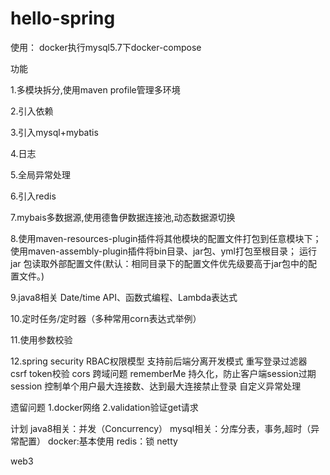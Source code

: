 # hello-spring

使用：
docker执行mysql5.7下docker-compose

功能

1.多模块拆分,使用maven profile管理多环境

2.引入依赖

3.引入mysql+mybatis

4.日志

5.全局异常处理

6.引入redis

7.mybais多数据源,使用德鲁伊数据连接池,动态数据源切换

8.使用maven-resources-plugin插件将其他模块的配置文件打包到任意模块下；
使用maven-assembly-plugin插件将bin目录、jar包、yml打包至根目录；
运行 jar 包读取外部配置文件(默认：相同目录下的配置文件优先级要高于jar包中的配置文件。)

9.java8相关 Date/time API、函数式编程、Lambda表达式

10.定时任务/定时器（多种常用corn表达式举例）

11.使用参数校验

12.spring security 
RBAC权限模型
支持前后端分离开发模式
重写登录过滤器
csrf token校验
cors 跨域问题
rememberMe 持久化，防止客户端session过期
session  控制单个用户最大连接数、达到最大连接禁止登录
自定义异常处理

遗留问题
1.docker网络
2.validation验证get请求

计划
java8相关：并发（Concurrency）
mysql相关：分库分表，事务,超时（异常配置）
docker:基本使用
redis：锁
netty

web3
